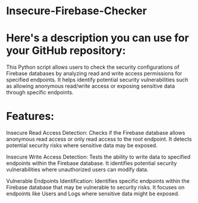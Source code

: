 # Insecure-Firebase-Checker


# Here's a description you can use for your GitHub repository:

This Python script allows users to check the security configurations of Firebase databases by analyzing read and write access permissions for specified endpoints. It helps identify potential security vulnerabilities such as allowing anonymous read/write access or exposing sensitive data through specific endpoints.

# Features:

Insecure Read Access Detection: Checks if the Firebase database allows anonymous read access or only read access to the root endpoint. It detects potential security risks where sensitive data may be exposed.

Insecure Write Access Detection: Tests the ability to write data to specified endpoints within the Firebase database. It identifies potential security vulnerabilities where unauthorized users can modify data.

Vulnerable Endpoints Identification: Identifies specific endpoints within the Firebase database that may be vulnerable to security risks. It focuses on endpoints like Users and Logs where sensitive data might be exposed.
